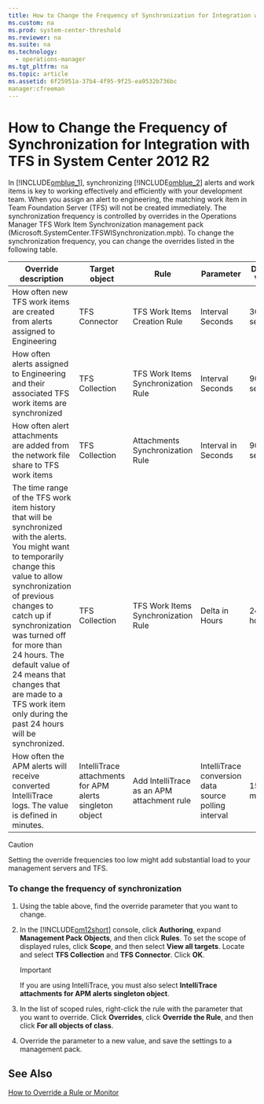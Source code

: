 ```yaml
---
title: How to Change the Frequency of Synchronization for Integration with TFS in System Center 2012 R2
ms.custom: na
ms.prod: system-center-threshold
ms.reviewer: na
ms.suite: na
ms.technology: 
  - operations-manager
ms.tgt_pltfrm: na
ms.topic: article
ms.assetid: 6f25951a-37b4-4f95-9f25-ea9532b736bc
manager:cfreeman
---
```

# How to Change the Frequency of Synchronization for Integration with TFS in System Center 2012 R2
In [!INCLUDE[omblue_1](../../om/manage//omblue_1_md.md)], synchronizing [!INCLUDE[omblue_2](../../om/manage//omblue_2_md.md)] alerts and work items is key to working effectively and efficiently with your development team. When you assign an alert to engineering, the matching work item in Team Foundation Server \(TFS\) will not be created immediately. The synchronization frequency is controlled by overrides in the Operations Manager TFS Work Item Synchronization management pack \(Microsoft.SystemCenter.TFSWISynchronization.mpb\). To change the synchronization frequency, you can change the overrides listed in the following table.  
  
|Override description|Target object|Rule|Parameter|Default Value|  
|------------------------|-----------------|--------|-------------|-----------------|  
|How often new TFS work items are created from alerts assigned to Engineering|TFS Connector|TFS Work Items Creation Rule|Interval Seconds|300 seconds|  
|How often alerts assigned to Engineering and their associated TFS work items are synchronized|TFS Collection|TFS Work Items Synchronization Rule|Interval Seconds|900 seconds|  
|How often alert attachments are added from the network file share to TFS work items|TFS Collection|Attachments Synchronization Rule|Interval in Seconds|900 seconds|  
|The time range of the TFS work item history that will be synchronized with the alerts. You might want to temporarily change this value to allow synchronization of previous changes to catch up if synchronization was turned off for more than 24 hours. The default value of 24 means that changes that are made to a TFS work item only during the past 24 hours will be synchronized.|TFS Collection|TFS Work Items Synchronization Rule|Delta in Hours|24 hours|  
|How often the APM alerts will receive converted IntelliTrace logs. The value is defined in minutes.|IntelliTrace attachments for APM alerts singleton object|Add IntelliTrace as an APM attachment rule|IntelliTrace conversion data source polling interval|15 minutes|  
  
> [!CAUTION]  
> Setting the override frequencies too low might add substantial load to your management servers and TFS.  
  
### To change the frequency of synchronization  
  
1.  Using the table above, find the override parameter that you want to change.  
  
2.  In the [!INCLUDE[om12short](../../om/manage//om12short_md.md)] console, click **Authoring**, expand **Management Pack Objects**, and then click **Rules**. To set the scope of displayed rules, click **Scope**, and then select **View all targets**. Locate and select **TFS Collection** and **TFS Connector**. Click **OK**.  
  
    > [!IMPORTANT]  
    > If you are using IntelliTrace, you must also select **IntelliTrace attachments for APM alerts singleton object**.  
  
3.  In the list of scoped rules, right\-click the rule with the parameter that you want to override. Click **Overrides**, click **Override the Rule**, and then click **For all objects of class**.  
  
4.  Override the parameter to a new value, and save the settings to a management pack.  
  
## See Also  
[How to Override a Rule or Monitor](../../om/manage/How-to-Override-a-Rule-or-Monitor.md)  
  
